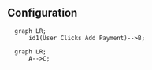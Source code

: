## Configuration

```mermaid
  graph LR;
      id1(User Clicks Add Payment)-->B;
```
```mermaid
  graph LR;
      A-->C;
```